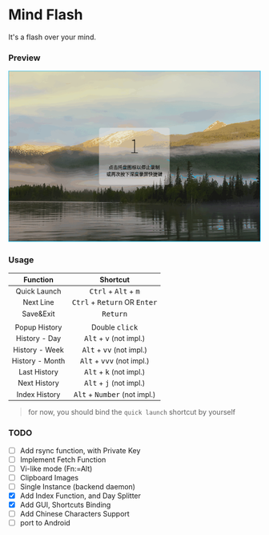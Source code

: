 # Mind Flash

It's a flash over your mind.

### Preview

![preview-00](./previews/preview-00.gif)

### Usage

|    Function     |                 Shortcut                 |
| :-------------: | :--------------------------------------: |
|  Quick Launch   | <kbd>Ctrl</kbd> + <kbd>Alt</kbd> + <kbd>m</kbd> |
|    Next Line    | <kbd>Ctrl</kbd> + <kbd>Return</kbd> OR <kbd>Enter</kbd> |
|    Save&Exit    |            <kbd>Return</kbd>             |
|                 |                                          |
|  Popup History  |         Double <kbd>click</kbd>          |
|  History - Day  | <kbd>Alt</kbd> + <kbd>v</kbd> (not impl.) |
| History - Week  | <kbd>Alt</kbd> + <kbd>vv</kbd> (not impl.) |
| History - Month | <kbd>Alt</kbd> + <kbd>vvv</kbd> (not impl.) |
|  Last History   | <kbd>Alt</kbd> + <kbd>k</kbd> (not impl.) |
|  Next History   | <kbd>Alt</kbd> + <kbd>j</kbd> (not impl.) |
|  Index History  | <kbd>Alt</kbd> + <kbd>Number</kbd> (not impl.) |

> for now, you should bind the `quick launch` shortcut by yourself

### TODO

- [ ] Add rsync function, with Private Key
- [ ] Implement Fetch Function
- [ ] Vi-like mode (Fn:=Alt)
- [ ] Clipboard Images
- [ ] Single Instance (backend daemon)
- [x] Add Index Function, and Day Splitter
- [x] Add GUI, Shortcuts Binding
- [ ] Add Chinese Characters Support
- [ ] port to Android